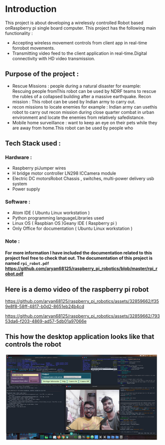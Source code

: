 # Introduction
This project is about developing a wirelessly controlled Robot based onRaspberry pi single board computer. This project has the following main
functionality :
- Accepting wireless movement controls from client app in real-time forrobot movements.
- Transmitting video feed to the client application in real-time.Digital connectivity with HD video transmission.

## Purpose of the project :
- Rescue Missions : people during a natural disaster for example: Rescuing people fromThis robot can be used by NDRF teams to rescue
  the rubles of a collapsed building after a massive earthquake. Recon mission : This robot can be used by Indian army to carry out.
- recon missions to locate enemies for example : Indian army can usethis robot to carry out recon mission during close quarter combat in
  urban environment and locate the enemies from relatively safedistance.
- Mobile home surveillance : want to keep an eye on their pets while they are away from home.This robot can be used by people who

## Tech Stack used :
### Hardware :
- Raspberry piJumper wires
- H bridge motor controller LN298 ICCamera module
- Electric DC motorsRobot Chassis , switches, multi-power delivery usb system
- Power supply

### Software :
- Atom IDE ( Ubuntu Linux workstation )
- Python programming languageLibraries used
- Linux OS ( Raspbian OS )Geany IDE ( Raspberry pi )
- Only Office for documentation ( Ubuntu Linux workstation )

### Note :
#### For more information I have included the documentation related to this project feel free to check that out. The documentation of this project is named ```rpi_robot.pdf``` https://github.com/aryan68125/raspberry_pi_robotics/blob/master/rpi_robot.pdf

## Here is a demo video of the raspberry pi robot
https://github.com/aryan68125/raspberry_pi_robotics/assets/32859662/f359e8f8-58ff-4817-b0d2-8651eb24b4cd


https://github.com/aryan68125/raspberry_pi_robotics/assets/32859662/79353da6-f203-4869-ad57-5db01a97066e

## This how the desktop application looks like that controls the robot
![](images/output.png)


